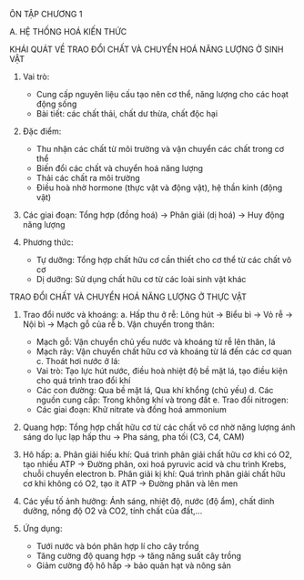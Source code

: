 ÔN TẬP CHƯƠNG 1

A. HỆ THỐNG HOÁ KIẾN THỨC

KHÁI QUÁT VỀ TRAO ĐỔI CHẤT VÀ CHUYỂN HOÁ NĂNG LƯỢNG Ở SINH VẬT
1. Vai trò:
   - Cung cấp nguyên liệu cấu tạo nên cơ thể, năng lượng cho các hoạt động sống
   - Bài tiết: các chất thải, chất dư thừa, chất độc hại

2. Đặc điểm:
   - Thu nhận các chất từ môi trường và vận chuyển các chất trong cơ thể
   - Biến đổi các chất và chuyển hoá năng lượng
   - Thải các chất ra môi trường
   - Điều hoà nhờ hormone (thực vật và động vật), hệ thần kinh (động vật)

3. Các giai đoạn:
   Tổng hợp (đồng hoá) → Phân giải (dị hoá) → Huy động năng lượng

4. Phương thức:
   - Tự dưỡng: Tổng hợp chất hữu cơ cần thiết cho cơ thể từ các chất vô cơ
   - Dị dưỡng: Sử dụng chất hữu cơ từ các loài sinh vật khác

TRAO ĐỔI CHẤT VÀ CHUYỂN HOÁ NĂNG LƯỢNG Ở THỰC VẬT
1. Trao đổi nước và khoáng:
   a. Hấp thu ở rễ: Lông hút → Biểu bì → Vỏ rễ → Nội bì → Mạch gỗ của rễ
   b. Vận chuyển trong thân:
      - Mạch gỗ: Vận chuyển chủ yếu nước và khoáng từ rễ lên thân, lá
      - Mạch rây: Vận chuyển chất hữu cơ và khoáng từ lá đến các cơ quan
   c. Thoát hơi nước ở lá:
      - Vai trò: Tạo lực hút nước, điều hoà nhiệt độ bề mặt lá, tạo điều kiện cho quá trình trao đổi khí
      - Các con đường: Qua bề mặt lá, Qua khí khổng (chủ yếu)
   d. Các nguồn cung cấp: Trong không khí và trong đất
   e. Trao đổi nitrogen:
      - Các giai đoạn: Khử nitrate và đồng hoá ammonium

2. Quang hợp:
   Tổng hợp chất hữu cơ từ các chất vô cơ nhờ năng lượng ánh sáng do lục lạp hấp thu → Pha sáng, pha tối (C3, C4, CAM)

3. Hô hấp:
   a. Phân giải hiếu khí: Quá trình phân giải chất hữu cơ khi có O2, tạo nhiều ATP → Đường phân, oxi hoá pyruvic acid và chu trình Krebs, chuỗi chuyền electron
   b. Phân giải kị khí: Quá trình phân giải chất hữu cơ khi không có O2, tạo ít ATP → Đường phân và lên men

4. Các yếu tố ảnh hưởng: Ánh sáng, nhiệt độ, nước (độ ẩm), chất dinh dưỡng, nồng độ O2 và CO2, tính chất của đất,...

5. Ứng dụng:
   - Tưới nước và bón phân hợp lí cho cây trồng
   - Tăng cường độ quang hợp → tăng năng suất cây trồng
   - Giảm cường độ hô hấp → bảo quản hạt và nông sản